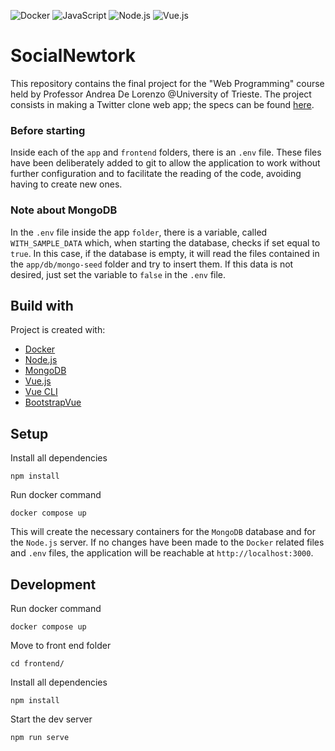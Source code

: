 ![Docker](https://img.shields.io/badge/Docker-2CA5E0?style=for-the-badge&logo=docker&logoColor=white)
![JavaScript](https://img.shields.io/badge/JavaScript-323330?style=for-the-badge&logo=javascript&logoColor=F7DF1E)
![Node.js](https://img.shields.io/badge/Node.js-339933?style=for-the-badge&logo=nodedotjs&logoColor=white)
![Vue.js](https://img.shields.io/badge/Vue.js-35495E?style=for-the-badge&logo=vuedotjs&logoColor=4FC08D)

# SocialNewtork

This repository contains the final project for the "Web Programming" course held by Professor Andrea De Lorenzo @University of Trieste. The project consists in making a Twitter clone web app; the specs can be found [here](https://docs.google.com/document/d/1De075kDpVmQpv00WpYeGG9l4qgg834PunVHAbTsE_10/edit).

### Before starting

Inside each of the `app` and `frontend` folders, there is an `.env` file. These files have been deliberately added to git to allow the application to work without further configuration and to facilitate the reading of the code, avoiding having to create new ones.

### Note about MongoDB

In the `.env` file inside the app `folder`, there is a variable, called `WITH_SAMPLE_DATA` which, when starting the database, checks if set equal to `true`. In this case, if the database is empty, it will read the files contained in the `app/db/mongo-seed` folder and try to insert them. If this data is not desired, just set the variable to `false` in the `.env` file.

## Build with

Project is created with:

-   [Docker](https://www.docker.com/)
-   [Node.js](https://nodejs.org/en/)
-   [MongoDB](https://www.mongodb.com/)
-   [Vue.js](https://vuejs.org/)
-   [Vue CLI](https://cli.vuejs.org/)
-   [BootstrapVue](https://bootstrap-vue.org/)

## Setup

Install all dependencies

```
npm install
```

Run docker command

```
docker compose up
```

This will create the necessary containers for the `MongoDB` database and for the `Node.js` server. If no changes have been made to the `Docker` related files and `.env` files, the application will be reachable at `http://localhost:3000`.

## Development

Run docker command

```
docker compose up
```

Move to front end folder

```
cd frontend/
```

Install all dependencies

```
npm install
```

Start the dev server

```
npm run serve
```
